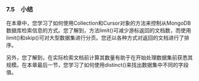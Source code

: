 ### 7.5　小结

在本章中，您学习了如何使用Collection和Cursor对象的方法来控制从MongoDB数据库检索信息的方式。您了解到，方法limit()可减少游标返回的文档数，而使用limit()和skip()可对大型数据集进行分页。您还以各种方式对返回的文档进行了排序。

另外，您了解到，在实际检索文档前计算其数量有助于在开始处理数据集前获悉其规模。在本章最后一节，您学习了如何使用distinct()来找出数据集中不同的字段值。

